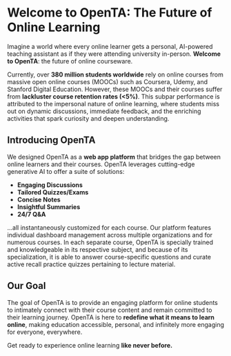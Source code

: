# Welcome to OpenTA: The Future of Online Learning

Imagine a world where every online learner gets a personal, AI-powered teaching assistant as if they were attending university in-person. **Welcome to OpenTA**: the future of online courseware.

Currently, over **380 million students worldwide** rely on online courses from massive open online courses (MOOCs) such as Coursera, Udemy, and Stanford Digital Education. However, these MOOCs and their courses suffer from **lackluster course retention rates (<5%)**. This subpar performance is attributed to the impersonal nature of online learning, where students miss out on dynamic discussions, immediate feedback, and the enriching activities that spark curiosity and deepen understanding.

## Introducing OpenTA

We designed OpenTA as a **web app platform** that bridges the gap between online learners and their courses. OpenTA leverages cutting-edge generative AI to offer a suite of solutions:

- **Engaging Discussions**
- **Tailored Quizzes/Exams**
- **Concise Notes**
- **Insightful Summaries**
- **24/7 Q&A**

...all instantaneously customized for each course. Our platform features individual dashboard management across multiple organizations and for numerous courses. In each separate course, OpenTA is specially trained and knowledgeable in its respective subject, and because of its specialization, it is able to answer course-specific questions and curate active recall practice quizzes pertaining to lecture material.

## Our Goal

The goal of OpenTA is to provide an engaging platform for online students to intimately connect with their course content and remain committed to their learning journey. OpenTA is here to **redefine what it means to learn online**, making education accessible, personal, and infinitely more engaging for everyone, everywhere.

Get ready to experience online learning **like never before.**
